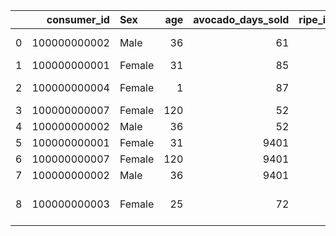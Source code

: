|    |   consumer_id | Sex    |   age |   avocado_days_sold |   ripe_index |   avocado_days_picked | fertilizer_type                  |
|---:|--------------:|:-------|------:|--------------------:|-------------:|----------------------:|:---------------------------------|
|  0 |  100000000002 | Male   |    36 |                  61 |            1 |                   152 | organic, dry, heavy metal        |
|  1 |  100000000001 | Female |    31 |                  85 |            1 |                   154 |                                  |
|  2 |  100000000004 | Female |     1 |                  87 |            1 |                   156 | organic, inorganic               |
|  3 |  100000000007 | Female |   120 |                  52 |            3 |                   121 |                                  |
|  4 |  100000000002 | Male   |    36 |                  52 |            3 |                   121 |                                  |
|  5 |  100000000001 | Female |    31 |                9401 |            3 |                   141 | organic                          |
|  6 |  100000000007 | Female |   120 |                9401 |            3 |                   141 |                                  |
|  7 |  100000000002 | Male   |    36 |                9401 |            3 |                   141 | organic, other                   |
|  8 |  100000000003 | Female |    25 |                  72 |            3 |                   141 | organic, dry, toxic, heavy metal |